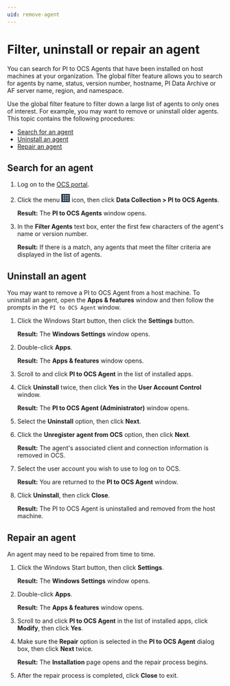 ```yaml
---
uid: remove-agent
---
```


# Filter, uninstall or repair an agent

You can search for PI to OCS Agents that have been installed on host machines at your organization. The global filter feature allows you to search for agents by name, status, version number, hostname, PI Data Archive or AF server name, region, and namespace.  

Use the global filter feature to filter down a large list of agents to only ones of interest. For example, you may want to remove or uninstall older agents. This topic contains the following procedures:

* [Search for an agent](#search-for-an-agent)
* [Uninstall an agent](#uninstall-an-agent)
* [Repair an agent](#repair-an-agent)

## Search for an agent

1. Log on to the [OCS portal](https://cloud.osisoft.com).

2. Click the menu ![ ](../../images/waffle-button.png) icon, then click **Data Collection > PI to OCS Agents**.

   **Result:** The **PI to OCS Agents** window opens.

3. In the **Filter Agents** text box, enter the first few characters of the agent's name or version number.  

   **Result:** If there is a match, any agents that meet the filter criteria are displayed in the list of agents.

## Uninstall an agent

You may want to remove a PI to OCS Agent from a host machine. To uninstall an agent, open the **Apps & features** window and then follow the prompts in the `PI to OCS Agent` window.

1. Click the Windows Start button, then click the **Settings** button.

   **Result:** The **Windows Settings** window opens.
2. Double-click **Apps**.

   **Result:** The **Apps & features** window opens.
3. Scroll to and click **PI to OCS Agent** in the list of installed apps.
 
1. Click **Uninstall** twice, then click **Yes** in the **User Account Control** window.

   **Result:** The **PI to OCS Agent (Administrator)** window opens.

5. Select the **Uninstall** option, then click **Next**.

6. Click the **Unregister agent from OCS** option, then click **Next**.

   **Result:** The agent's associated client and connection information is removed in OCS.
7. Select the user account you wish to use to log on to OCS.

   **Result:** You are returned to the **PI to OCS Agent** window.
8. Click **Uninstall**, then click **Close**.

   **Result:** The PI to OCS Agent is uninstalled and removed from the host machine.

## Repair an agent

An agent may need to be repaired from time to time.

1. Click the Windows Start button, then click **Settings**.

   **Result:** The **Windows Settings** window opens.
2. Double-click **Apps**.

   **Result:** The **Apps & features** window opens.
3. Scroll to and click **PI to OCS Agent** in the list of installed apps, click **Modify**, then click **Yes**.
 
1. Make sure the **Repair** option is selected in the **PI to OCS Agent** dialog box, then click **Next** twice.

   **Result:** The **Installation** page opens and the repair process begins.

5. After the repair process is completed, click **Close** to exit.

